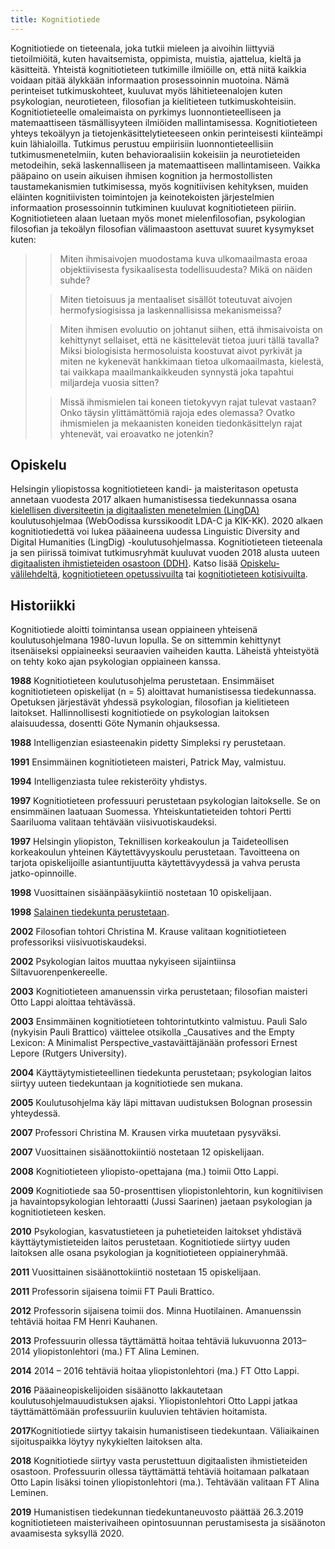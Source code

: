 ```yaml
---
title: Kognitiotiede
---
```


Kognitiotiede on tieteenala, joka tutkii mieleen ja aivoihin liittyviä tietoilmiöitä, kuten havaitsemista, oppimista, muistia, ajattelua, kieltä ja käsitteitä. Yhteistä kognitiotieteen tutkimille ilmiöille on, että niitä kaikkia voidaan pitää älykkään informaation prosessoinnin muotoina. Nämä perinteiset tutkimuskohteet, kuuluvat myös lähitieteenalojen kuten psykologian, neurotieteen, filosofian ja kielitieteen tutkimuskohteisiin. Kognitiotieteelle omaleimaista on pyrkimys luonnontieteelliseen ja matemaattiseen täsmällisyyteen ilmiöiden mallintamisessa. Kognitiotieteen yhteys tekoälyyn ja tietojenkäsittelytieteeseen onkin perinteisesti kiinteämpi kuin lähialoilla. Tutkimus perustuu empiirisiin luonnontieteellisiin tutkimusmenetelmiin, kuten behavioraalisiin kokeisiin ja neurotieteiden metodeihin, sekä laskennalliseen ja matemaattiseen mallintamiseen. Vaikka pääpaino on usein aikuisen ihmisen kognition ja hermostollisten taustamekanismien tutkimisessa, myös kognitiivisen kehityksen, muiden eläinten kognitiivisten toimintojen ja keinotekoisten järjestelmien informaation prosessoinnin tutkiminen kuuluvat kognitiotieteen piiriin. Kognitiotieteen alaan luetaan myös monet mielenfilosofian, psykologian filosofian ja tekoälyn filosofian välimaastoon asettuvat suuret kysymykset kuten:

> > Miten ihmisaivojen muodostama kuva ulkomaailmasta eroaa objektiivisesta fysikaalisesta todellisuudesta? Mikä on näiden suhde?
>
> > Miten tietoisuus ja mentaaliset sisällöt toteutuvat aivojen hermofysiogisissa ja laskennallisissa mekanismeissa?
>
> > Miten ihmisen evoluutio on johtanut siihen, että ihmisaivoista on kehittynyt sellaiset, että ne käsittelevät tietoa juuri tällä tavalla? Miksi biologisista hermosoluista koostuvat aivot pyrkivät ja miten ne kykenevät hankkimaan tietoa ulkomaailmasta, kielestä, tai vaikkapa maailmankaikkeuden synnystä joka tapahtui miljardeja vuosia sitten?
>
> > Missä ihmismielen tai koneen tietokyvyn rajat tulevat vastaan? Onko täysin ylittämättömiä rajoja edes olemassa? Ovatko ihmismielen ja mekaanisten koneiden tiedonkäsittelyn rajat yhtenevät, vai eroavatko ne jotenkin?

## Opiskelu

Helsingin yliopistossa kognitiotieteen kandi- ja maisteritason opetusta annetaan vuodesta 2017 alkaen humanistisessa tiedekunnassa osana [kielellisen diversiteetin ja digitaalisten menetelmien (LingDA)](https://www.helsinki.fi/en/programmes/master/linguistic-diversity-in-the-digital-age) koulutusohjelmaa (WebOodissa kurssikoodit LDA-C ja KIK-KK). 2020 alkaen kognitiotiedettä voi lukea pääaineena uudessa Linguistic Diversity and Digital Humanities (LingDig) -koulutusohjelmassa. Kognitiotieteen tieteenala ja sen piirissä toimivat tutkimusryhmät kuuluvat vuoden 2018 alusta uuteen [digitaalisten ihmistieteiden osastoon (DDH)](https://www.helsinki.fi/fi/humanistinen-tiedekunta/tutkimus/tieteenalat/digitaaliset-ihmistieteet). Katso lisää [Opiskelu-välilehdeltä](http://intelligenzia.fi/opiskelu), [kognitiotieteen opetussivuilta](https://wiki.helsinki.fi/x/hicGBQ) tai [kognitiotieteen kotisivuilta](https://blogs.helsinki.fi/cognitive-science/).

## Historiikki

Kognitiotiede aloitti toimintansa usean oppiaineen yhteisenä koulutusohjelmana 1980-luvun lopulla. Se on sittemmin kehittynyt itsenäiseksi oppiaineeksi seuraavien vaiheiden kautta. Läheistä yhteistyötä on tehty koko ajan psykologian oppiaineen kanssa.

**1988** Kognitiotieteen koulutusohjelma perustetaan. Ensimmäiset kognitiotieteen opiskelijat (n = 5) aloittavat humanistisessa tiedekunnassa. Opetuksen järjestävät yhdessä psykologian, filosofian ja kielitieteen laitokset. Hallinnollisesti kognitiotiede on psykologian laitoksen alaisuudessa, dosentti Göte Nymanin ohjauksessa.

**1988** Intelligenzian esiasteenakin pidetty Simpleksi ry perustetaan.

**1991** Ensimmäinen kognitiotieteen maisteri, Patrick May, valmistuu.

**1994** Intelligenziasta tulee rekisteröity yhdistys.

**1997** Kognitiotieteen professuuri perustetaan psykologian laitokselle. Se on ensimmäinen laatuaan Suomessa. Yhteiskuntatieteiden tohtori Pertti Saariluoma valitaan tehtävään viisivuotiskaudeksi.

**1997** Helsingin yliopiston, Teknillisen korkeakoulun ja Taideteollisen korkeakoulun yhteinen Käytettävyyskoulu perustetaan. Tavoitteena on tarjota opiskelijoille asiantuntijuutta käytettävyydessä ja vahva perusta jatko-opinnoille.

**1998** Vuosittainen sisäänpääsykiintiö nostetaan 10 opiskelijaan.

**1998** [Salainen tiedekunta perustetaan](https://tiedekunta.com).

**2002** Filosofian tohtori Christina M. Krause valitaan kognitiotieteen professoriksi viisivuotiskaudeksi.

**2002** Psykologian laitos muuttaa nykyiseen sijaintiinsa Siltavuorenpenkereelle.

**2003** Kognitiotieteen amanuenssin virka perustetaan; filosofian maisteri Otto Lappi aloittaa tehtävässä.

**2003** Ensimmäinen kognitiotieteen tohtorintutkinto valmistuu. Pauli Salo (nykyisin Pauli Brattico) väittelee otsikolla \_Causatives and the Empty Lexicon: A Minimalist Perspective_vastaväittäjänään professori Ernest Lepore (Rutgers University).

**2004** Käyttäytymistieteellinen tiedekunta perustetaan; psykologian laitos siirtyy uuteen tiedekuntaan ja kognitiotiede sen mukana.

**2005** Koulutusohjelma käy läpi mittavan uudistuksen Bolognan prosessin yhteydessä.

**2007** Professori Christina M. Krausen virka muutetaan pysyväksi.

**2007** Vuosittainen sisäänottokiintiö nostetaan 12 opiskelijaan.

**2008** Kognitiotieteen yliopisto-opettajana (ma.) toimii Otto Lappi.

**2009** Kognitiotiede saa 50-prosenttisen yliopistonlehtorin, kun kognitiivisen ja havaintopsykologian lehtoraatti (Jussi Saarinen) jaetaan psykologian ja kognitiotieteen kesken.

**2010** Psykologian, kasvatustieteen ja puhetieteiden laitokset yhdistävä käyttäytymistieteiden laitos perustetaan. Kognitiotiede siirtyy uuden laitoksen alle osana psykologian ja kognitiotieteen oppiaineryhmää.

**2011** Vuosittainen sisäänottokiintiö nostetaan 15 opiskelijaan.

**2011** Professorin sijaisena toimii FT Pauli Brattico.

**2012** Professorin sijaisena toimii dos. Minna Huotilainen. Amanuenssin tehtäviä hoitaa FM Henri Kauhanen.

**2013** Professuurin ollessa täyttämättä hoitaa tehtäviä lukuvuonna 2013–2014 yliopistonlehtori (ma.) FT Alina Leminen.

**2014** 2014 – 2016 tehtäviä hoitaa yliopistonlehtori (ma.) FT Otto Lappi.

**2016** Pääaineopiskelijoiden sisäänotto lakkautetaan koulutusohjelmauudistuksen ajaksi. Yliopistonlehtori Otto Lappi jatkaa täyttämättömään professuuriin kuuluvien tehtävien hoitamista.

**2017**Kognitiotiede siirtyy takaisin humanistiseen tiedekuntaan. Väliaikainen sijoituspaikka löytyy nykykielten laitoksen alta.

**2018** Kognitiotiede siirtyy vasta perustettuun digitaalisten ihmistieteiden osastoon. Professuurin ollessa täyttämättä tehtäviä hoitamaan palkataan Otto Lapin lisäksi toinen yliopistonlehtori (ma.). Tehtävään valitaan FT Alina Leminen.

**2019** Humanistisen tiedekunnan tiedekuntaneuvosto päättää 26.3.2019 kognitiotieteen maisterivaiheen opintosuunnan perustamisesta ja sisäänoton avaamisesta syksyllä 2020.
